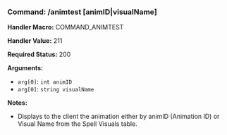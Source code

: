 ### Command: /animtest [animID|visualName]

**Handler Macro:** COMMAND_ANIMTEST

**Handler Value:** 211

**Required Status:** 200

**Arguments:**
- `arg[0]`: `int animID`
- `arg[0]`: `string visualName`

**Notes:**
- Displays to the client the animation either by animID (Animation ID) or Visual Name from the Spell Visuals table.